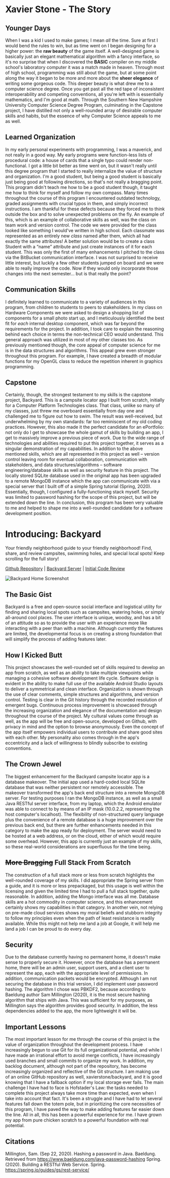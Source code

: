 # Xavier Stone - The Story

## Younger Days
   When I was a kid I used to make games; I mean *all* the time. Sure at first I would bend the rules to win, but as time went on I began designing for a higher power: the **raw beauty** of the game itself. A well-designed game is basically just an elegant mathematical algorithm with a fancy interface, so it's no surprise that when I discovered the **BASIC** compiler on my middle school's laboratory computer it was a match made in heaven. Through most of high school, programming was still about the game, but at some point along the way it began to be more and more about the **sheer elegance** of writing some gorgeous code. This deeper beauty is what drew me to a computer science degree. Once you get past all the red tape of inconsistent interoperability and competing conventions, all you're left with is essentially mathematics, and I'm good at math. Through the Southern New Hampshire University Computer Science Degree Program, culminating in the Capstone project, I have distilled not only a well-rounded array of desirable computer skills and habits, but the essence of why Computer Science appeals to me as well.

## Learned Organization
In my early personal experiments with programming, I was a maverick, and not really in a good way. My early programs were function-less lists of procedural code: a house of cards that a single typo could render non-functional. I got a little bit better as time went on, but it wasn't really until this degree program that I started to really internalize the value of structure and organization. I'm a good student, but being a good student is basically just being good at following directions, so that's not really a bragging point. This program didn't teach me how to be a good student though, it taught me how to think for myself and follow my own compass. Many times throughout the course of this program I encountered outdated technology, graded assignments with crucial typos in them, and simply incorrect instructions. I am thankful for these defects because they forced me to think outside the box and to solve unexpected problems on the fly. An example of this, which is an example of collaborative skills as well, was the class on team work and version control. The code we were provided for the class looked like something I would've written in high school. Each classmate was represented as an entirely new *class* named after them, which all had exactly the same attributes! A better solution would be to create a class Student with a “name” attribute and just create instances of it for each student. This was only the first of many enhancements I pitched to the class via the BitBucket communication interface. I was not surprised to receive little interest, but luckily a few other students jumped on board and we were able to really improve the code. Now if they would only incorporate those changes into the next semester... but is that really the point?

## Communication Skills
I definitely learned to communicate to a variety of audiences in this program, from children to students to peers to stakeholders. In my class on Hardware Components we were asked to design a shopping list of components for a small photo start up, and I meticulously identified the best fit for *each* internal desktop component, which was far beyond the requirements for the project. In addition, I took care to explain the reasoning behind each choice in terms the non-technical CEO would understand. This general approach was utilized in most of my other classes too. As previously mentioned though, the core appeal of computer science for me is in the data structures and algorithms. This appeal grew even stronger throughout this program. For example, I have created a breadth of modular functions for my OpenGL class to reduce the repetition inherent in graphics programming.

## Capstone
Certainly, though, the strongest testament to my skills is the capstone project, Backyard. This is a campsite locator app I built from scratch, initially for a Computer Platform Technologies class. That class, unlike so many of my classes, just threw me overboard essentially from day one and challenged me to figure out how to swim. The result was well-received, but underwhelming by my own standards: far too reminiscent of my old coding practices. However, this also made it the perfect candidate for an ePortfolio: not only do I get to showcase the whole gamut of skills by building an app, I get to massively improve a previous piece of work. Due to the wide range of technologies and abilities required to put this project together, it serves as a singular demonstration of my capabilities. In addition to the above mentioned skills, which are all represented in this project as well – version control leaving room for eventual collaboration, communication with stakeholders, and data structures/algorithms – software engineering/database skills as well as security feature in this project. The locally stored SQLite database used in the original app has been upgraded to a remote MongoDB instance which the app can communicate with via a special server that I built off of a simple Spring tutorial (Spring, 2020). Essentially, though, I configured a fully-functioning stack myself. Security was limited to password hashing for the scope of this project, but will be extended down the line. In conclusion, this program has been very valuable to me and helped to shape me into a well-rounded candidate for a software development position.

# Introducing: Backyard
Your friendly neighborhood guide to your friendly neighborhood!
Find, share, and review campsites, swimming holes, and special local spots!
Keep scrolling for the full story!

[Github Repository](https://github.com/xavierstone/backyard)  |  [Backyard Server](https://github.com/xavierstone/backyard_server)  |  [Initial Code Review](https://youtu.be/XGgiA1RYGAk "Code Review on Youtube")

![Backyard Home Screenshot](backyard_screenshot_main.png)

## The Basic Gist
Backyard is a free and open-source social interface and logistical utility for finding and sharing local spots such as campsites, watering holes, or simply all-around cool places. The user interface is unique, woodsy, and has a bit of an attitude so as to provide the user with an experience more like interacting with a peer than with a machine. Although currently the features are limited, the developmental focus is on creating a strong foundation that will simplify the process of adding features later.

## How I Kicked Butt
This project showcases the well-rounded set of skills required to develop an app from scratch, as well as an ability to take multiple viewpoints while managing a cohesive software development life cycle. Software design is evident in the ability to make full use of the available Android Studio layouts to deliver a symmetrical and clean interface. Organization is shown through the use of clear comments, simple structures and algorithms, and version control. Testing is clear in the Git history through the recorded resolution of emergent bugs. Continuous process improvement is showcased through the increasing organization and elegance of the documentation and design throughout the course of the project. My cultural values come through as well, as the app will be free and open-source, developed on Github, with privacy in mind and the option to browse anonymously. Even the concept of the app itself empowers individual users to contribute and share good sites with each other. My personality also comes through in the app's eccentricity and a lack of willingness to blindly subscribe to existing conventions.
    
## The Crown Jewel
The biggest enhancement for the Backyard campsite locator app is a database makeover. The initial app used a hard-coded local SQLite database that was neither persistent nor remotely accessible. The makeover transformed the app's back end structure into a remote MongoDB server. For testing purposes I ran the MongoDB instance, as well as a small Java RESTful server interface, from my laptop, which the Android emulator was able to connect to by means of an IP mask (10.0.2.2, representing the host computer's localhost). The flexibility of non-structured query language plus the convenience of a remote database is a huge improvement over the previous back end, but there are further enhancements needed in this category to make the app ready for deployment. The server would need to be hosted at a web address, or on the cloud, either of which would require some overhead. However, this app is currently just an example of my skills, so these real-world considerations are superfluous for the time being.

## ~~More Bragging~~ Full Stack From Scratch
The construction of a full stack more or less from scratch highlights the well-rounded coverage of my skills. I did appropriate the Spring server from a guide, and it is more or less prepackaged, but this usage is well within the licensing and given the limited time I had to pull a full stack together, quite reasonable. In addition, adding the Mongo interface was all me. Database skills are a hot commodity in computer science, and this enhancement certainly shows my capabilities in that category. In another vein, not relying on pre-made cloud services shows my moral beliefs and stubborn integrity to follow my principles even when the path of least resistance is readily available. While this might not help me land a job at Google, it will help me land a job I can be proud to do every day.
    
## Security
Due to the database currently having no permanent home, it doesn't make sense to properly secure it. However, once the database has a permanent home, there will be an admin user, support users, and a client user to represent the app, each with the appropriate level of permissions. In addition, communication packets would be encrypted. Although I am not securing the database in this trial version, I did implement user password hashing. The algorithm I chose was PBKDF2, because according to Baeldung author Sam Millington (2020), it is the most secure hashing algorithm that ships with Java. This was sufficient for my purposes, as Millington says the algorithm provides good security. In addition, the less dependencies added to the app, the more lightweight it will be.
    
## Important Lessons
The most important lesson for me through the course of this project is the value of organization throughout the development process. I have increasingly begun to use Git for its full organizational potential, and while I have made an irrational effort to avoid merge conflicts, I have increasingly used branches and small commits to organize my work. In addition, my backlog document, although not part of the repository, has become increasingly organized and reflective of the Git structure. I am making use of an online GitHub repository as well, xavierstone/backyard, and it is good knowing that I have a fallback option if my local storage ever fails. The main challenge I have had to face is Hofstader's Law: the tasks needed to complete this project always take more time than expected, even when I take into account that fact. It's been a struggle and I have had to let several features fall down the totem pole, but in prioritizing the core necessities of this program, I have paved the way to make adding features far easier down the line. All in all, this has been a powerful experience for me. I have grown my app from pure chicken scratch to a powerful foundation with real potential.

## Citations
Millington, Sam. (Sep 22, 2020). Hashing a password in Java. Baeldung. Retrieved from https://www.baeldung.com/java-password-hashing
Spring. (2020). Building a RESTful Web Service. Spring. https://spring.io/guides/gs/rest-service/
